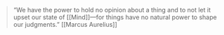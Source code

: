 > “We have the power to hold no opinion about a thing and to not let it upset our state of [[Mind]]—for things have no natural power to shape our judgments.”
> [[Marcus Aurelius]]

